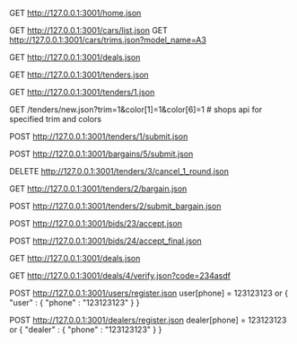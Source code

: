 GET http://127.0.0.1:3001/home.json

GET http://127.0.0.1:3001/cars/list.json
GET http://127.0.0.1:3001/cars/trims.json?model_name=A3

GET http://127.0.0.1:3001/deals.json

GET http://127.0.0.1:3001/tenders.json

GET http://127.0.0.1:3001/tenders/1.json

GET /tenders/new.json?trim=1&color[1]=1&color[6]=1   # shops api for specified trim and colors

POST http://127.0.0.1:3001/tenders/1/submit.json

POST http://127.0.0.1:3001/bargains/5/submit.json

DELETE http://127.0.0.1:3001/tenders/3/cancel_1_round.json

GET http://127.0.0.1:3001/tenders/2/bargain.json

POST http://127.0.0.1:3001/tenders/2/submit_bargain.json

POST http://127.0.0.1:3001/bids/23/accept.json

POST http://127.0.0.1:3001/bids/24/accept_final.json

GET http://127.0.0.1:3001/deals.json

GET http://127.0.0.1:3001/deals/4/verify.json?code=234asdf

POST http://127.0.0.1:3001/users/register.json  user[phone] = 123123123  or { "user" : { "phone" : "123123123" } }

POST http://127.0.0.1:3001/dealers/register.json dealer[phone] = 123123123 or { "dealer" : { "phone" : "123123123" } }